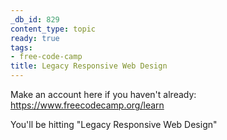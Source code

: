 ```yaml
---
_db_id: 829
content_type: topic
ready: true
tags:
- free-code-camp
title: Legacy Responsive Web Design
---
```


Make an account here if you haven't already: https://www.freecodecamp.org/learn

You'll be hitting "Legacy Responsive Web Design"